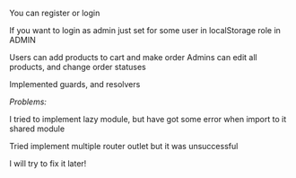 You can register or login


If you want to login as admin just set for some
user in localStorage role in ADMIN


Users can add products to cart and make order
Admins can edit all products, and change order statuses

Implemented guards, and resolvers


*Problems:*

I tried to implement lazy module, but have got
some error when import to it shared module

Tried implement multiple router outlet but it was 
unsuccessful

I will try to fix it later!

